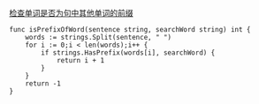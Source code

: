 [检查单词是否为句中其他单词的前缀](https://leetcode-cn.com/problems/check-if-a-word-occurs-as-a-prefix-of-any-word-in-a-sentence/)

```golang
func isPrefixOfWord(sentence string, searchWord string) int {
	words := strings.Split(sentence, " ")
	for i := 0;i < len(words);i++ {
		if strings.HasPrefix(words[i], searchWord) {
			return i + 1
		}
	}
	return -1
}
```
